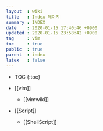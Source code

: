 ```yaml
---
layout  : wiki
title   : Index 페이지
summary : INDEX
date    : 2020-01-15 17:40:46 +0900
updated : 2020-01-15 23:58:42 +0900
tag     : vim
toc     : true
public  : true
parent  : index
latex   : false
---
```

* TOC
{:toc}

* [[vim]]
    * [[vimwiki]]
* [[Script]]
    * [[ShellScript]]
    

